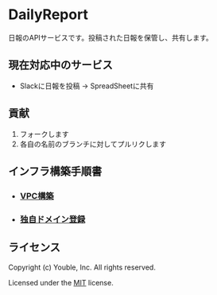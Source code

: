 # DailyReport

日報のAPIサービスです。投稿された日報を保管し、共有します。

## 現在対応中のサービス

* Slackに日報を投稿 → SpreadSheetに共有

## 貢献

1. フォークします
2. 各自の名前のブランチに対してプルリクします

## インフラ構築手順書  

- ### [VPC構築](/doc/setup-of-VPC.md)

- ### [独自ドメイン登録](/doc/setup-of-Route53.md)


## ライセンス

Copyright (c) Youble, Inc. All rights reserved.

Licensed under the [MIT](LICENSE.txt) license.
